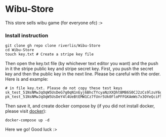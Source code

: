 # Wibu-Store
This store sells wibu game (for everyone ofc) :>

### Install instruction
```
git clone gh repo clone riverlis/Wibu-Store
cd Wibu-Store
touch key.txt # Create a stripe key file
```
Then open the key.txt file (by whichever text editor you want) and the push in it the stripe public key and stripe secret key. First, you push the secret key and then the public key in the next line. Please be careful with the order. Here is and example:
```
# in file key.txt. Please do not copy these test keys
sk_test_51NsNMwJqOqW5UsDeG7q0qN1nEyj6BhcTYcyaNzXXQhtBM86S0CJ2zCs9lzuY6gEHKfmlLAmkx3VSn4fJk3Tsz29L00nOQTJunp
pk_test_51NsNMwJqOqW5UsDeY4l4UeBtEMW1Cz7fUnr5Uk0FloPFFGKAmWs7x3OYeQciF55V3qUzfnICFxQOmWlrh1g21QWx00R8Mc5pHQ
```
Then save it, and create docker compose by (if you did not install docker, please visit [docker](https://www.docker.com)):
```
docker-compose up -d
```
Here we go!
Good luck :>
